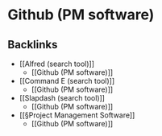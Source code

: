 # Github (PM software)

## Backlinks
* [[Alfred (search tool)]]
	* [[Github (PM software)]]
* [[Command E (search tool)]]
	* [[Github (PM software)]]
* [[Slapdash (search tool)]]
	* [[Github (PM software)]]
* [[§Project Management Software]]
	* [[Github (PM software)]]

<!-- {BearID:8D0860F0-8C9B-4C3F-88C7-B704A9413B13-91685-000003B2219A6F09} -->
